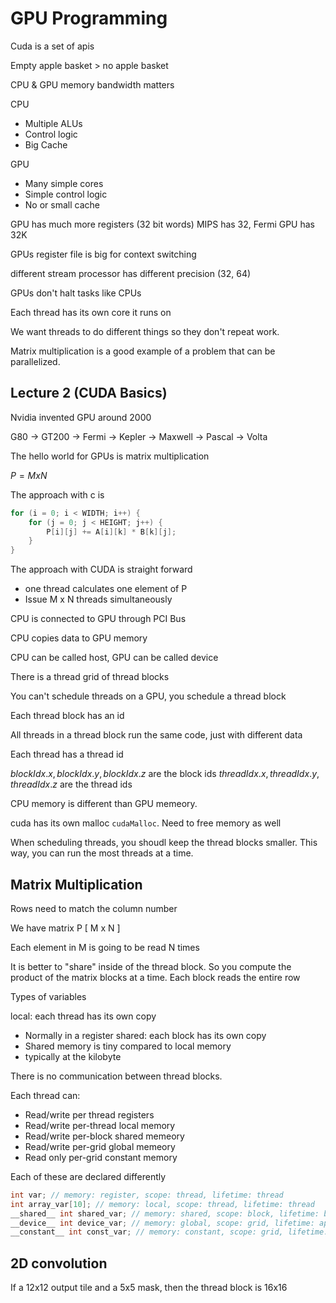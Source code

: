 # GPU Programming

Cuda is a set of apis

Empty apple basket > no apple basket

CPU & GPU memory bandwidth matters

CPU 
- Multiple ALUs
- Control logic
- Big Cache


GPU 
- Many simple cores
- Simple control logic
- No or small cache 

GPU has much more registers (32 bit words)
MIPS has 32, Fermi GPU has 32K 

GPUs register file is big for context switching

different stream processor has different precision (32, 64)

GPUs don't halt tasks like CPUs

Each thread has its own core it runs on

We want threads to do different things so they don't repeat work.

Matrix multiplication is a good example of a problem that can be parallelized.


## Lecture 2 (CUDA Basics)

Nvidia invented GPU around 2000

G80 -> GT200 -> Fermi -> Kepler -> Maxwell -> Pascal -> Volta

The hello world for GPUs is matrix multiplication

$P = M x N$

The approach with c is
```c
for (i = 0; i < WIDTH; i++) {
    for (j = 0; j < HEIGHT; j++) {
        P[i][j] += A[i][k] * B[k][j];
    }
}
```


The approach with CUDA is straight forward

- one thread calculates one element of P
- Issue M x N threads simultaneously

CPU is connected to GPU through PCI Bus

CPU copies data to GPU memory

CPU can be called host, 
GPU can be called device

There is a thread grid of thread blocks

You can't schedule threads on a GPU, you schedule a thread block

Each thread block has an id

All threads in a thread block run the same code, just with different data

Each thread has a thread id

$blockIdx.x, blockIdx.y, blockIdx.z$ are the block ids
$threadIdx.x, threadIdx.y, threadIdx.z$ are the thread ids



CPU memory is different than GPU memeory. 

cuda has its own malloc `cudaMalloc`. Need to free memory as well

When scheduling threads, you shoudl keep the thread blocks smaller. This way, you can run the most threads at a time. 


## Matrix Multiplication

Rows need to match the column number



We have matrix P [ M x N ]

Each element in M is going to be read N times

It is better to "share" inside of the thread block. So you compute the product of the matrix blocks at a time. Each block reads the entire row


Types of variables

local: each thread has its own copy 
- Normally in a register
shared: each block has its own copy
- Shared memory is tiny compared to local memory
- typically at the kilobyte


There is no communication between thread blocks. 

Each thread can:
- Read/write per thread registers
- Read/write per-thread local memory
- Read/write per-block shared memeory
- Read/write per-grid global memeory
- Read only per-grid constant memory

Each of these are declared differently

```c    
int var; // memory: register, scope: thread, lifetime: thread
int array_var[10]; // memory: local, scope: thread, lifetime: thread
__shared__ int shared_var; // memory: shared, scope: block, lifetime: block
__device__ int device_var; // memory: global, scope: grid, lifetime: application
__constant__ int const_var; // memory: constant, scope: grid, lifetime: application
```



## 2D convolution

If a 12x12 output tile and a 5x5 mask, then the thread block is 16x16







